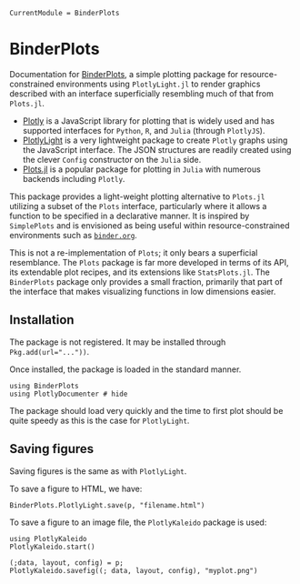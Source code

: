 ```@meta
CurrentModule = BinderPlots
```

# BinderPlots

Documentation for [BinderPlots](https://github.com/jverzani/BinderPlots.jl), a simple plotting package for resource-constrained environments using `PlotlyLight.jl` to render graphics described with an interface superficially resembling much of that from `Plots.jl`.

* [Plotly](https://plotly.com/) is a JavaScript library for plotting that is widely used and has supported interfaces for `Python`, `R`, and `Julia` (through `PlotlyJS`).
* [PlotlyLight](https://github.com/JuliaComputing/PlotlyLight.jl) is a very lightweight package to create `Plotly` graphs using the JavaScript interface. The JSON structures are readily created using the clever `Config` constructor on the `Julia` side.
* [Plots.jl](https://github.com/JuliaPlots/Plots.jl) is a popular package for plotting in `Julia` with numerous backends including `Plotly`.


This package provides a light-weight plotting alternative to `Plots.jl` utilizing a subset of the `Plots` interface, particularly where it allows a function to be specified in a declarative manner. It is inspired by `SimplePlots` and is envisioned as being useful within resource-constrained environments such as [`binder.org`](https://mybinder.org/v2/gh/mth229/229-projects/lite?labpath=blank-notebook.ipynb).

This is not a re-implementation of `Plots`; it only bears a superficial resemblance. The `Plots` package is far more developed in terms of its API, its extendable plot recipes, and its extensions like `StatsPlots.jl`. The `BinderPlots` package only provides a small fraction, primarily that part of the interface that makes visualizing functions in low dimensions easier.


## Installation

The package is not registered. It may be installed through `Pkg.add(url="..."))`.

Once installed, the package is loaded in the standard manner.

```@example lite
using BinderPlots
using PlotlyDocumenter # hide
```

The package should load very quickly and the time to first plot should be quite speedy as this is the case for `PlotlyLight`.


## Saving figures

Saving figures is the same as with `PlotlyLight`.

To save a figure to HTML, we have:

```
BinderPlots.PlotlyLight.save(p, "filename.html")
```

To save a figure to an image file, the `PlotlyKaleido` package is used:

```
using PlotlyKaleido
PlotlyKaleido.start()

(;data, layout, config) = p;
PlotlyKaleido.savefig((; data, layout, config), "myplot.png")
```
